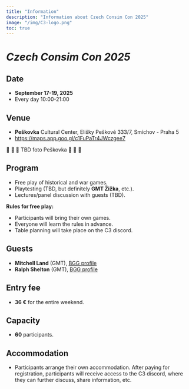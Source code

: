 ```yaml
---
title: "Information"
description: "Information about Czech Consim Con 2025"
image: "/img/C3-logo.png"
toc: true
---
```


# _Czech Consim Con 2025_

## Date

* **September 17-19, 2025**
* Every day 10:00-21:00

## Venue

* **Peškovka** Cultural Center, 
  Elišky Peškové 333/7,
  Smíchov - Praha 5
* https://maps.app.goo.gl/c1FuPaTr4JWczgee7

🚧  🚧  🚧  TBD foto Peškovka  🚧  🚧  🚧


## Program

* Free play of historical and war games.
* Playtesting (TBD, but definitely **GMT Žižka**, etc.).
* Lectures/panel discussion with guests (TBD).

**Rules for free play:**

* Participants will bring their own games.
* Everyone will learn the rules in advance.
* Table planning will take place on the C3 discord.

## Guests

* **Mitchell Land** (GMT), [BGG profile](https://boardgamegeek.com/boardgamedesigner/36545/mitchell-land)
* **Ralph Shelton** (GMT), [BGG profile](https://boardgamegeek.com/boardgamedesigner/103902/ralph-shelton)

## Entry fee

* **36 €** for the entire weekend.

## Capacity

* **60** participants.

## Accommodation

* Participants arrange their own accommodation. After paying for registration, participants will receive access to the C3 discord, where they can further discuss, share information, etc.

